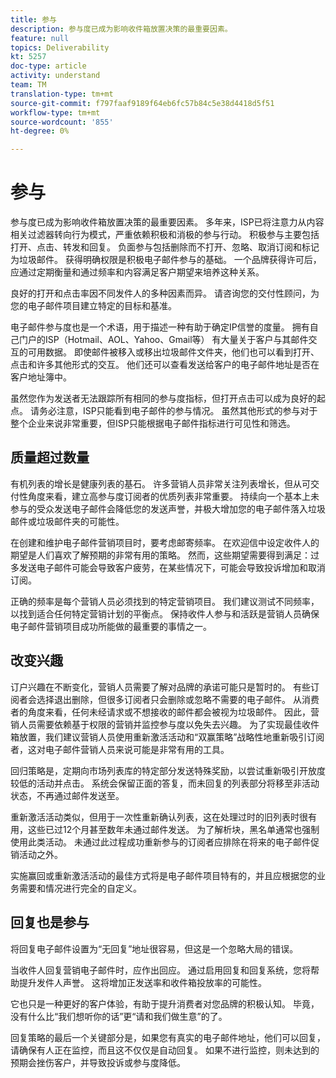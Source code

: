 ```yaml
---
title: 参与
description: 参与度已成为影响收件箱放置决策的最重要因素。
feature: null
topics: Deliverability
kt: 5257
doc-type: article
activity: understand
team: TM
translation-type: tm+mt
source-git-commit: f797faaf9189f64eb6fc57b84c5e38d4418d5f51
workflow-type: tm+mt
source-wordcount: '855'
ht-degree: 0%

---
```



# 参与

参与度已成为影响收件箱放置决策的最重要因素。 多年来，ISP已将注意力从内容相关过滤器转向行为模式，严重依赖积极和消极的参与行动。 积极参与主要包括打开、点击、转发和回复。 负面参与包括删除而不打开、忽略、取消订阅和标记为垃圾邮件。 获得明确权限是积极电子邮件参与的基础。 一个品牌获得许可后，应通过定期衡量和通过频率和内容满足客户期望来培养这种关系。

良好的打开和点击率因不同发件人的多种因素而异。 请咨询您的交付性顾问，为您的电子邮件项目建立特定的目标和基准。

电子邮件参与度也是一个术语，用于描述一种有助于确定IP信誉的度量。 拥有自己门户的ISP（Hotmail、AOL、Yahoo、Gmail等） 有大量关于客户与其邮件交互的可用数据。 即使邮件被移入或移出垃圾邮件文件夹，他们也可以看到打开、点击和许多其他形式的交互。 他们还可以查看发送给客户的电子邮件地址是否在客户地址簿中。

虽然您作为发送者无法跟踪所有相同的参与度指标，但打开点击可以成为良好的起点。 请务必注意，ISP只能看到电子邮件的参与情况。 虽然其他形式的参与对于整个企业来说非常重要，但ISP只能根据电子邮件指标进行可见性和筛选。

## 质量超过数量

有机列表的增长是健康列表的基石。 许多营销人员非常关注列表增长，但从可交付性角度来看，建立高参与度订阅者的优质列表非常重要。 持续向一个基本上未参与的受众发送电子邮件会降低您的发送声誉，并极大增加您的电子邮件落入垃圾邮件或垃圾邮件夹的可能性。

在创建和维护电子邮件营销项目时，要考虑邮寄频率。 在欢迎信中设定收件人的期望是人们喜欢了解预期的非常有用的策略。 然而，这些期望需要得到满足：过多发送电子邮件可能会导致客户疲劳，在某些情况下，可能会导致投诉增加和取消订阅。

正确的频率是每个营销人员必须找到的特定营销项目。 我们建议测试不同频率，以找到适合任何特定营销计划的平衡点。 保持收件人参与和活跃是营销人员确保电子邮件营销项目成功所能做的最重要的事情之一。

## 改变兴趣

订户兴趣在不断变化，营销人员需要了解对品牌的承诺可能只是暂时的。 有些订阅者会选择退出删除，但很多订阅者只会删除或忽略不需要的电子邮件。 从消费者的角度来看，任何未经请求或不想接收的邮件都会被视为垃圾邮件。 因此，营销人员需要依赖基于权限的营销并监控参与度以免失去兴趣。 为了实现最佳收件箱放置，我们建议营销人员使用重新激活活动和“双赢策略”战略性地重新吸引订阅者，这对电子邮件营销人员来说可能是非常有用的工具。

回归策略是，定期向市场列表库的特定部分发送特殊奖励，以尝试重新吸引开放度较低的活动并点击。 系统会保留正面的答复，而未回复的列表部分将移至非活动状态，不再通过邮件发送至。

重新激活活动类似，但用于一次性重新确认列表，这在处理过时的旧列表时很有用，这些已过12个月甚至数年未通过邮件发送。 为了解析块，黑名单通常也强制使用此类活动。 未通过此过程成功重新参与的订阅者应排除在将来的电子邮件促销活动之外。

实施赢回或重新激活活动的最佳方式将是电子邮件项目特有的，并且应根据您的业务需要和情况进行完全的自定义。

## 回复也是参与

将回复电子邮件设置为“无回复”地址很容易，但这是一个忽略大局的错误。

当收件人回复营销电子邮件时，应作出回应。 通过启用回复和回复系统，您将帮助提升发件人声誉。 这将增加正发送率和收件箱投放率的可能性。

它也只是一种更好的客户体验，有助于提升消费者对您品牌的积极认知。 毕竟，没有什么比“我们想听你的话”更“请和我们做生意”的了。

回复策略的最后一个关键部分是，如果您有真实的电子邮件地址，他们可以回复，请确保有人正在监控，而且这不仅仅是自动回复。 如果不进行监控，则未达到的预期会挫伤客户，并导致投诉或参与度降低。
